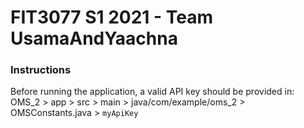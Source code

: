 # FIT3077 S1 2021 - Team UsamaAndYaachna

### Instructions
Before running the application, a valid API key should be provided in:  
OMS_2 > app > src > main > java/com/example/oms_2 > OMSConstants.java > `myApiKey`
